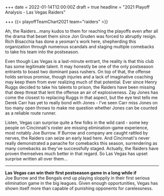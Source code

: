 +++
date = 2022-01-14T12:00:00Z
draft = true
headline = "2021 Playoff Analysis - Las Vegas Raiders"

+++
{{< playoffTeamChart2021 team="raiders" >}}

Ah, the Raiders...many kudos to them for reaching the playoffs even after all the drama that beset them since Jon Gruden was forced to abruptly resign. Rich Bisacchia has done a yeoman's work here, shepherding this organization through numerous scandals and staging multiple comebacks to take his team into the postseason.

Even though Las Vegas is a last-minute entrant, the reality is that this club has some legitimate talent. It may honestly be one of the only postseason entrants to boast two dominant pass rushers. On top of that, the offense holds serious promise, though injuries and a lack of imaginative coaching may keep them from ever realizing much of that potential. Ever since Henry Ruggs decided to take his talents to prison, the Raiders have been missing that deep threat that lent the offense an air of explosiveness. Zay Jones has come the closest to replacing Ruggs in that aspect, but the eye test tells me Derek Carr has yet to really bond with Jones - I've seen Carr miss Jones on too many open throws to make me question whether Jones can be counted as a reliable route runner.

Listen, Vegas can surprise quite a few folks in the wild card - some key people on Cincinnati's roster are missing elimination-game experience, most notably Joe Burrow. If Burrow and company are caught rattled by nerves, the Raiders can seize an early lead here. And Cincinnati's never really demonstrated a panache for comebacks this season, surrendering as many comebacks as they've successfully staged. Actually, the Raiders have proven themselves much better in that regard. So Las Vegas has upset surprise written all over them...

***

**Las Vegas can win their first postseason game in a long while if**  
Joe Burrow and the Bengals end up playing sloppily in their first serious elimination game in the big leagues. Given enough opportunities, Vegas has shown itself more than capable of punishing opponents for carelessness.